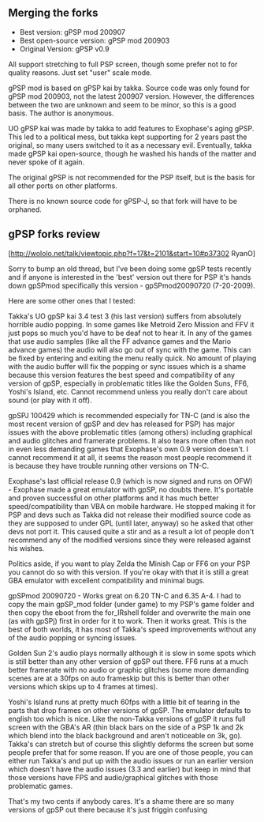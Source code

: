 ## Merging the forks

* Best version: gPSP mod 200907
* Best open-source version: gPSP mod 200903
* Original Version: gPSP v0.9

All support stretching to full PSP screen, though some prefer not to for quality reasons. Just set "user" scale mode.

gPSP mod is based on gPSP kai by takka. Source code was only found for gPSP mod 200903, not the latest 200907 version. However, the differences between the two are unknown and seem to be minor, so this is a good basis. The author is anonymous.

UO gPSP kai was made by takka to add features to Exophase's aging gPSP. This led to a political mess, but takka kept supporting for 2 years past the original, so many users switched to it as a necessary evil. Eventually, takka made gPSP kai open-source, though he washed his hands of the matter and never spoke of it again.

The original gPSP is not recommended for the PSP itself, but is the basis for all other ports on other platforms.

There is no known source code for gPSP-J, so that fork will have to be orphaned.

## gPSP forks review

[http://wololo.net/talk/viewtopic.php?f=17&t=2101&start=10#p37302 RyanO]

Sorry to bump an old thread, but I've been doing some gpSP tests recently and if anyone is interested in the 'best' version out there for PSP it's hands down gpSPmod specifically this version - gpSPmod20090720 (7-20-2009). 

Here are some other ones that I tested:

Takka's UO gpSP kai 3.4 test 3 (his last version) suffers from absolutely horrible audio popping. In some games like Metroid Zero Mission and FFV it just pops so much you'd have to be deaf not to hear it. In any of the games that use audio samples (like all the FF advance games and the Mario advance games) the audio will also go out of sync with the game. This can be fixed by entering and exiting the menu really quick. No amount of playing with the audio buffer will fix the popping or sync issues which is a shame because this version features the best speed and compatibility of any version of gpSP, especially in problematic titles like the Golden Suns, FF6, Yoshi's Island, etc. Cannot recommend unless you really don't care about sound (or play with it off).

gpSPJ 100429 which is recommended especially for TN-C (and is also the most recent version of gpSP and dev has released for PSP) has major issues with the above problematic titles (among others) including graphical and audio glitches and framerate problems. It also tears more often than not in even less demanding games that Exophase's own 0.9 version doesn't. I cannot recommend it at all, it seems the reason most people recommend it is because they have trouble running other versions on TN-C.

Exophase's last official release 0.9 (which is now signed and runs on OFW) - Exophase made a great emulator with gpSP, no doubts there. It's portable and proven successful on other platforms and it has much better speed/compatibility than VBA on mobile hardware. He stopped making it for PSP and devs such as Takka did not release their modified source code as they are supposed to under GPL (until later, anyway) so he asked that other devs not port it. This caused quite a stir and as a result a lot of people don't recommend any of the modified versions since they were released against his wishes. 

Politics aside, if you want to play Zelda the Minish Cap or FF6 on your PSP you cannot do so with this version. If you're okay with that it is still a great GBA emulator with excellent compatibility and minimal bugs.

gpSPmod 20090720 - Works great on 6.20 TN-C and 6.35 A-4. I had to copy the main gpSP_mod folder (under game) to my PSP's game folder and then copy the eboot from the for_IRshell folder and overwrite the main one (as with gpSPj) first in order for it to work. Then it works great. This is the best of both worlds, it has most of Takka's speed improvements without any of the audio popping or syncing issues. 

Golden Sun 2's audio plays normally although it is slow in some spots which is still better than any other version of gpSP out there. FF6 runs at a much better framerate with no audio or graphic glitches (some more demanding scenes are at a 30fps on auto frameskip but this is better than other versions which skips up to 4 frames at times). 

Yoshi's Island runs at pretty much 60fps with a little bit of tearing in the parts that drop frames on other versions of gpSP. The emulator defaults to english too which is nice. Like the non-Takka versions of gpSP it runs full screen with the GBA's AR (thin black bars on the side of a PSP 1k and 2k which blend into the black background and aren't noticeable on 3k, go). Takka's can stretch but of course this slightly deforms the screen but some people prefer that for some reason. If you are one of those people, you can either run Takka's and put up with the audio issues or run an earlier version which doesn't have the audio issues (3.3 and earlier) but keep in mind that those versions have FPS and audio/graphical glitches with those problematic games.

That's my two cents if anybody cares. It's a shame there are so many versions of gpSP out there because it's just friggin confusing
